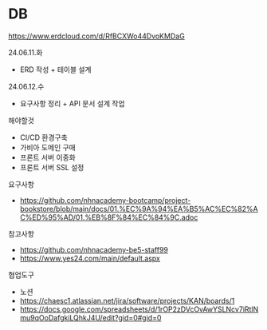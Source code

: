 # DB

https://www.erdcloud.com/d/RfBCXWo44DvoKMDaG

24.06.11.화
- ERD 작성 + 테이블 설계

24.06.12.수
- 요구사항 정리 + API 문서 설계 작업

해야할것
- CI/CD 환경구축
- 가비아 도메인 구매
- 프론트 서버 이중화
- 프론트 서버 SSL 설정

요구사항
- https://github.com/nhnacademy-bootcamp/project-bookstore/blob/main/docs/01.%EC%9A%94%EA%B5%AC%EC%82%AC%ED%95%AD/01.%EB%8F%84%EC%84%9C.adoc

참고사항
- https://github.com/nhnacademy-be5-staff99
- https://www.yes24.com/main/default.aspx

협업도구
- 노션
- https://chaesc1.atlassian.net/jira/software/projects/KAN/boards/1
- https://docs.google.com/spreadsheets/d/1rOP2zDVcOvAwYSLNcv7iRtlNmu9qOoDafgkiLQhkJ4U/edit?gid=0#gid=0
